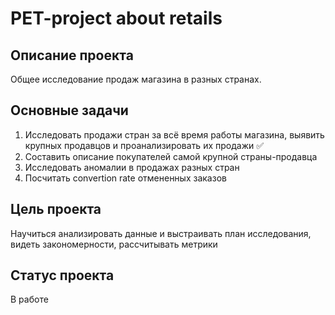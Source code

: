 # PET-project about retails
## Описание проекта
Общее исследование продаж магазина в разных странах.
## Основные задачи
1. Исследовать продажи стран за всё время работы магазина, выявить крупных продавцов и проанализировать их продажи ✅
2. Составить описание покупателей самой крупной страны-продавца
3. Исследовать аномалии в продажах разных стран
4. Посчитать convertion rate отмененных заказов
## Цель проекта
Научиться анализировать данные и выстраивать план исследования, видеть закономерности, рассчитывать метрики
## Статус проекта 
В работе
